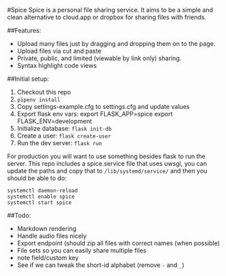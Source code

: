 #Spice
Spice is a personal file sharing service. It aims to be a simple and
clean alternative to cloud.app or dropbox for sharing files with
friends.

##Features:
* Upload many files just by dragging and dropping them on to the page.
* Upload files via cut and paste
* Private, public, and limited (viewable by link only) sharing.
* Syntax highlight code views

##Initial setup:
1. Checkout this repo
2. `pipenv install`
3. Copy settings-example.cfg to settings.cfg and update values
4. Export flask env vars:
    export FLASK_APP=spice
    export FLASK_ENV=development
4. Initialize database: `flask init-db`
5. Create a user: `flask create-user`
6. Run the dev server: `flask run`

For production you will want to use something besides flask to run the server.
This repo includes a spice.service file that uses uwsgi, you can update the
paths and copy that to `/lib/systemd/service/` and then you should be able to
do:

```
systemctl daemon-reload
systemctl enable spice
systemctl start spice
```

##Todo:
* Markdown rendering
* Handle audio files nicely
* Export endpoint (should zip all files with correct names
  (when possible)
* File sets so you can easily share multiple files
* note field/custom key
* See if we can tweak the short-id alphabet (remove `-` and `_`)
